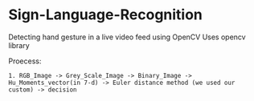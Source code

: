 # Sign-Language-Recognition
Detecting hand gesture in a live video feed using OpenCV
Uses opencv library

Proecess:

	1. RGB_Image -> Grey_Scale_Image -> Binary_Image -> Hu_Moments_vector(in 7-d) -> Euler distance method (we used our custom) -> decision 

